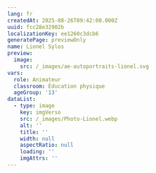 ```yaml
---
lang: fr
createdAt: 2025-08-26T09:42:00.000Z
uuid: fcc28e32902b
localizationKey: ee1260c3dcb6
generatePage: previewOnly
name: Lionel Sylos
preview:
  image:
    src: /_images/ae-autoportraits-lionel.svg
vars:
  role: Animateur
  classroom: Éducation physique
  ageGroup: '13'
dataList:
  - type: image
    key: imgVerso
    src: /_images/Photo-Lionel.webp
    alt: ''
    title: ''
    width: null
    aspectRatio: null
    loading: ''
    imgAttrs: ''
---
```


